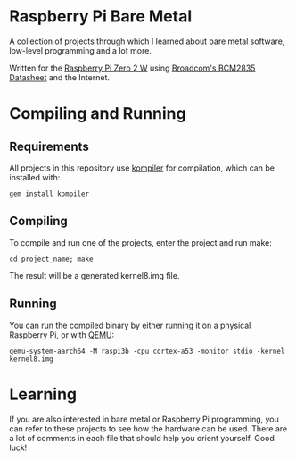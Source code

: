 # Raspberry Pi Bare Metal

A collection of projects through which I learned about bare metal software, low-level programming and a lot more.

Written for the [Raspberry Pi Zero 2 W](https://www.raspberrypi.com/products/raspberry-pi-zero-2-w/) using [Broadcom's BCM2835 Datasheet](https://www.raspberrypi.org/app/uploads/2012/02/BCM2835-ARM-Peripherals.pdf) and the Internet.

# Compiling and Running

## Requirements
All projects in this repository use [kompiler](https://github.com/kyryloshy/kompiler) for compilation, which can be installed with:
```
gem install kompiler
```

## Compiling
To compile and run one of the projects, enter the project and run make:
```shell
cd project_name; make
```
The result will be a generated kernel8.img file.

## Running
You can run the compiled binary by either running it on a physical Raspberry Pi, or with [QEMU](https://www.qemu.org):
```
qemu-system-aarch64 -M raspi3b -cpu cortex-a53 -monitor stdio -kernel kernel8.img
```

# Learning
If you are also interested in bare metal or Raspberry Pi programming, you can refer to these projects to see how the hardware can be used. There are a lot of comments in each file that should help you orient yourself. Good luck!
